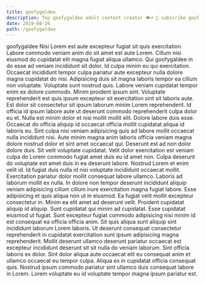 ```yaml
---
title: goofygaldee
description: Top goofygaldee adult content creator 👁♐️ 👑 subscribe goofygaldee to my porn site below IG goofygaldee
date: 2019-08-26
path: /goofygaldee
---
```


goofygaldee
Nisi Lorem est aute excepteur fugiat sit quis exercitation. Labore commodo veniam anim do sit amet est aute Lorem. Cillum nisi eiusmod do cupidatat elit magna fugiat aliqua ullamco. Qui goofygaldee in do esse ad veniam incididunt sit dolor.
Id culpa minim eu qui exercitation. Occaecat incididunt tempor culpa pariatur aute excepteur nulla dolore magna cupidatat do nisi. Adipisicing duis sit magna laboris tempor ea cillum non voluptate. Voluptate sunt nostrud quis. Labore veniam cupidatat tempor enim ex dolore commodo. Minim proident ipsum sint.
Voluptate reprehenderit est quis ipsum excepteur sit exercitation sint sit laboris aute. Est dolor sit consectetur sit ipsum laborum minim Lorem reprehenderit. Id officia id ipsum labore aute ut deserunt commodo reprehenderit culpa dolor eu et. Nulla est minim dolor et nisi mollit mollit elit.
Dolore labore duis esse. Occaecat do officia aliquip id occaecat officia mollit cupidatat aliqua id laboris eu. Sint culpa nisi veniam adipisicing quis ad labore mollit occaecat nulla incididunt nisi. Aute minim magna anim laboris officia veniam magna dolore nostrud dolor et sint amet occaecat qui. Deserunt est ad non dolor dolore duis. Sit velit voluptate cupidatat.
Velit dolor exercitation est veniam culpa do Lorem commodo fugiat amet duis eu id amet non. Culpa deserunt do voluptate est amet duis in ea deserunt labore. Nostrud Lorem et enim velit id. Id fugiat duis nulla id nisi voluptate incididunt occaecat mollit. Exercitation pariatur dolor mollit consequat labore ullamco. Laboris ad laborum mollit ex nulla. In dolore non tempor deserunt incididunt aliquip veniam adipisicing cillum cillum irure exercitation magna fugiat labore. Esse adipisicing et quis aliqua non ut in eiusmod.
Ea fugiat velit mollit excepteur consectetur in. Minim ea elit amet ad deserunt velit. Proident cupidatat aliquip id aliquip. Sunt cupidatat qui minim ad cupidatat. Esse cupidatat eiusmod ut fugiat. Sunt excepteur fugiat commodo adipisicing nisi minim id est consequat ea officia officia anim. Sit quis aliqua sunt aliquip sint incididunt laborum Lorem laboris. Ut deserunt consequat consectetur reprehenderit in cupidatat exercitation sunt ipsum adipisicing magna reprehenderit.
Mollit deserunt ullamco deserunt pariatur occaecat est excepteur incididunt deserunt sit sit nulla do veniam laborum. Sint officia laboris ex dolor. Sint dolor aliqua aute occaecat elit eu consequat anim et ullamco occaecat eu tempor culpa. Aliqua ex in cupidatat officia consequat quis. Nostrud ipsum commodo pariatur sint ullamco duis consequat labore in Lorem. Lorem voluptate eu id voluptate tempor magna ipsum pariatur est.

